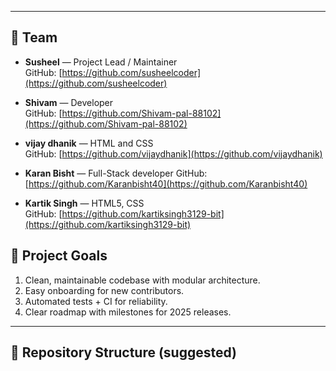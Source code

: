 
---
## 👥 Team
- **Susheel** — Project Lead / Maintainer  
  GitHub: [https://github.com/susheelcoder](https://github.com/susheelcoder)

- **Shivam** — Developer  
  GitHub: [https://github.com/Shivam-pal-88102](https://github.com/Shivam-pal-88102)

- **vijay dhanik** — HTML and CSS  
  GitHub: [https://github.com/vijaydhanik](https://github.com/vijaydhanik)

- **Karan Bisht** — Full-Stack developer
 GitHub:
[https://github.com/Karanbisht40](https://github.com/Karanbisht40)
  
- **Kartik Singh** — HTML5, CSS  
  GitHub: [https://github.com/kartiksingh3129-bit](https://github.com/kartiksingh3129-bit)



## 🧭 Project Goals
1. Clean, maintainable codebase with modular architecture.  
2. Easy onboarding for new contributors.  
3. Automated tests + CI for reliability.  
4. Clear roadmap with milestones for 2025 releases.

---
## 📁 Repository Structure (suggested)

